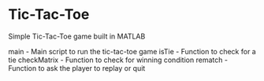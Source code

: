 # Tic-Tac-Toe
Simple Tic-Tac-Toe game built in MATLAB

main - Main script to run the tic-tac-toe game
isTie - Function to check for a tie
checkMatrix - Function to check for winning condition
rematch - Function to ask the player to replay or quit

